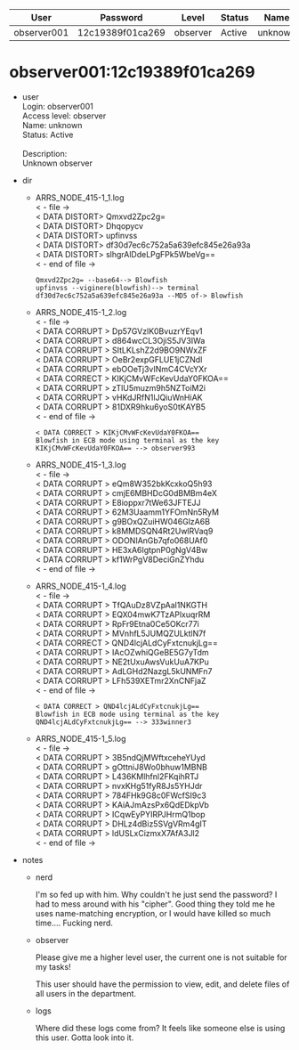 | User         | Password                          | Level    | Status     | Name          |  
|--------------|-----------------------------------|----------|------------|---------------|    
| observer001  | 12c19389f01ca269                  | observer | Active     | unknown       | 

# observer001:12c19389f01ca269
* user<br>
  Login: observer001<br>
  Access level: observer<br>
  Name: unknown<br>
  Status: Active<br>
  <br>
  Description:<br>
  Unknown observer<br>

* dir<br>
  * ARRS_NODE_415-1_1.log<br>
    < - file -><br>
    < DATA DISTORT> Qmxvd2Zpc2g=<br>
    < DATA DISTORT> Dhqopycv<br>
    < DATA DISTORT> upfinvss<br>
    < DATA DISTORT> df30d7ec6c752a5a639efc845e26a93a<br>
    < DATA DISTORT> slhgrAlDdeLPgFPk5WbeVg==<br>
    < - end of file -><br>
    
        Qmxvd2Zpc2g= --base64--> Blowfish
        upfinvss --viginere(blowfish)--> terminal
        df30d7ec6c752a5a639efc845e26a93a --MD5 of-> Blowfish

  * ARRS_NODE_415-1_2.log<br>
    < - file -><br>
    < DATA CORRUPT > Dp57GVzlK0BvuzrYEqv1<br>
    < DATA CORRUPT > d864wcCL3OjiS5JV3IWa<br>
    < DATA CORRUPT > SItLKLshZ2d9BO9NWxZF<br>
    < DATA CORRUPT > OeBr2expGFLUE1jCZNdl<br>
    < DATA CORRUPT > ebOOeTj3vINmC4CVcYXr<br>
    < DATA CORRECT > KIKjCMvWFcKevUdaY0FKOA==<br>
    < DATA CORRUPT > zTlU5muzm9h5NZToiM2i<br>
    < DATA CORRUPT > vHKdJRfN1lJQiuWnHiAK<br>
    < DATA CORRUPT > 81DXR9hku6yoS0tKAYB5<br>
    < - end of file -><br>

        < DATA CORRECT > KIKjCMvWFcKevUdaY0FKOA==
        Blowfish in ECB mode using terminal as the key
        KIKjCMvWFcKevUdaY0FKOA== --> observer993

  * ARRS_NODE_415-1_3.log<br>
    < - file -><br>
    < DATA CORRUPT > eQm8W352bkKcxkoQ5h93<br>
    < DATA CORRUPT > cmjE6MBHDcG0dBMBm4eX<br>
    < DATA CORRUPT > E8ioppxr7tWe63JFTEJJ<br>
    < DATA CORRUPT > 62M3Uaamm1YFOmNn5RyM<br>
    < DATA CORRUPT > g9BOxQZuiHW046GlzA6B<br>
    < DATA CORRUPT > k8MMDSQN4Rt2UwlRVaq9<br>
    < DATA CORRUPT > ODONIAnGb7qfo068UAf0<br>
    < DATA CORRUPT > HE3xA6IgtpnP0gNgV4Bw<br>
    < DATA CORRUPT > kf1WrPgV8DeciGnZYhdu<br>
    < - end of file -><br>

  * ARRS_NODE_415-1_4.log<br>
    < - file -><br>
    < DATA CORRUPT > TfQAuDz8VZpAal1NKGTH<br>
    < DATA CORRUPT > EQX04mwK7TzAPlxuqrRM<br>
    < DATA CORRUPT > RpFr9Etna0Ce5OKcr77i<br>
    < DATA CORRUPT > MVnhfL5JUMQZULktlN7f<br>
    < DATA CORRECT > QND4lcjALdCyFxtcnukjLg==<br>
    < DATA CORRUPT > IAcOZwhiQGeBE5G7yTdm<br>
    < DATA CORRUPT > NE2tUxuAwsVukUuA7KPu<br>
    < DATA CORRUPT > AdLGHd2NazgL5kUNMFn7<br>
    < DATA CORRUPT > LFh539XETmr2XnCNFjaZ<br>
    < - end of file -><br>

        < DATA CORRECT > QND4lcjALdCyFxtcnukjLg==
        Blowfish in ECB mode using terminal as the key
        QND4lcjALdCyFxtcnukjLg== --> 333winner3

  * ARRS_NODE_415-1_5.log<br>
    < - file -><br>
    < DATA CORRUPT > 3B5ndQjMWftxceheYUyd<br>
    < DATA CORRUPT > gOttniJ8Wo0bhuw1MBNB<br>
    < DATA CORRUPT > L436KMlhfnl2FKqihRTJ<br>
    < DATA CORRUPT > nvxKHg51fyR8Js5YHJdr<br>
    < DATA CORRUPT > 784FHk9G8c0FWcfSI9c3<br>
    < DATA CORRUPT > KAiAJmAzsPx6QdEDkpVb<br>
    < DATA CORRUPT > ICqwEyPYIRPJHrmQ1bop<br>
    < DATA CORRUPT > DHLz4dBiz5SVgVRm4gIT<br>
    < DATA CORRUPT > ldUSLxCizmxX7AfA3Jl2<br>
    < - end of file -><br>
* notes<br>
  * nerd

    I'm so fed up with him. Why couldn't he just send the password? I had to mess around with his "cipher". Good thing they told me he uses name-matching encryption, or I would have killed so much time....
    Fucking nerd.

  * observer

    Please give me a higher level user, the current one is not suitable for my tasks!
    
    This user should have the permission to view, edit, and delete files of all users in the department.

  * logs

    Where did these logs come from? It feels like someone else is using this user. Gotta look into it.
